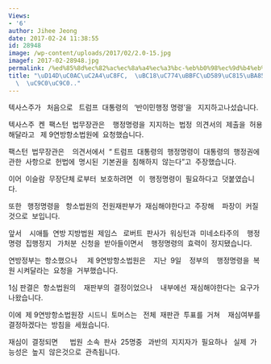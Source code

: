 ```yaml
---
Views:
- '6'
author: Jihee Jeong
date: 2017-02-24 11:38:55
id: 28948
image: /wp-content/uploads/2017/02/2.0-15.jpg
imagef: 2017-02-28948.jpg
permalink: /%ed%85%8d%ec%82%ac%ec%8a%a4%ec%a3%bc-%eb%b0%98%ec%9d%b4%eb%af%bc%ed%96%89%ec%a0%95%eb%aa%85%eb%a0%b9-%ec%b2%ab-%ec%a7%80%ec%a7%80/
title: "\uD14D\uC0AC\uC2A4\uC8FC,  \uBC18\uC774\uBBFC\uD589\uC815\uBA85\uB839    \uCCAB\
  \  \uC9C0\uC9C0.."
---
```


텍사스주가   처음으로   트럼프  대통령의   ‘반이민행정 명령’을   지지하고나섰습니다.

텍사스주  켄  팩스턴  법무장관은    행정명령을  지지하는  법정  의견서의  제출을  허용해달라고   제 9연방항소법원에  요청했습니다.

팩스턴  법무장관은    의견서에서  “ 트럼프  대통령의  행정명령이  대통령의  행정권에  관한  사항으로  헌법에  명시된  기본권을  침해하지  않는다”고  주장했습니다.

이어  이슬람  무장단체 로부터  보호하려면   이  행정명령이  필요하다고  덧붙였습니다.

또한   행정명령을   항소법원의  전원재판부가  재심해야한다고  주장해    파장이  커질것으로  보입니다.

앞서    시애틀  연방 지방법원  제임스   로버트  판사가  워싱턴과  미네소타주의    행정명령  집행정지   가처분  신청을  받아들이면서    행정명령의  효력이  정지됐습니다.

연방정부는  항소했으나     제 9연방항소법원은    지난  9일    정부의    행정명령을  복원 시켜달라는  요청을  거부했습니다.

1심 판결은  항소법원의    재판부의  결정이었으나    내부에선  재심해야한다는  요구가  나왔습니다.

이에  제 9연방항소법원장  시드니  토머스는   전체  재판관  투표를  거쳐    재심여부를  결정하겠다는  방침을  세웠습니다.

재심이  결정되면      법원  소속  판사  25명중   과반의  지지자가  필요하나   실제  가능성은  높지  않은것으로  관측됩니다.

&nbsp;